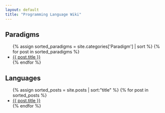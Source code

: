 ```yaml
---
layout: default
title: "Programming Language Wiki"
---
```


## Paradigms

<ul>
{% assign sorted_paradigms = site.categories['Paradigm'] | sort %}
{%  for post in sorted_paradigms %}
    <li><a href='{{ post.url }}'>{{ post.title }}</a></li>
{% endfor %}
</ul>

## Languages

<ul>
{% assign sorted_posts = site.posts | sort:"title" %}
{% for post in sorted_posts %}
    <li><a href='{{ post.url }}'>{{ post.title }}</a></li>
{% endfor %}
</ul>
